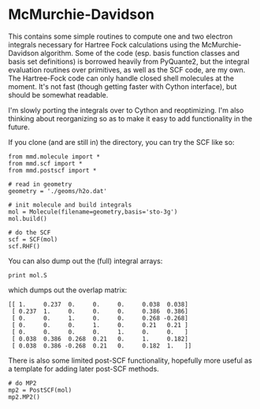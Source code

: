 # McMurchie-Davidson

This contains some simple routines to compute one and two electron integrals 
necessary for Hartree Fock calculations using the McMurchie-Davidson algorithm.
Some of the code (esp. basis function classes and basis set definitions)
 is borrowed heavily from PyQuante2, but the integral evaluation routines over 
primitives, as well as the SCF code, are my own. The Hartree-Fock code can only 
handle closed shell molecules at the moment. It's not fast (though getting 
faster with Cython interface), but should be somewhat readable. 

I'm slowly porting the integrals over to Cython and reoptimizing. I'm also 
thinking about reorganizing so as to make it easy to add functionality in the 
future.

If you clone (and are still in) the directory, you can try the SCF like so:

```
from mmd.molecule import *
from mmd.scf import *
from mmd.postscf import *

# read in geometry
geometry = './geoms/h2o.dat'

# init molecule and build integrals
mol = Molecule(filename=geometry,basis='sto-3g')
mol.build()

# do the SCF
scf = SCF(mol)
scf.RHF()
```

You can also dump out the (full) integral arrays:

```
print mol.S
```

which dumps out the overlap matrix:

```
[[ 1.     0.237  0.     0.     0.     0.038  0.038]
 [ 0.237  1.     0.     0.     0.     0.386  0.386]
 [ 0.     0.     1.     0.     0.     0.268 -0.268]
 [ 0.     0.     0.     1.     0.     0.21   0.21 ]
 [ 0.     0.     0.     0.     1.     0.     0.   ]
 [ 0.038  0.386  0.268  0.21   0.     1.     0.182]
 [ 0.038  0.386 -0.268  0.21   0.     0.182  1.   ]]
```

There is also some limited post-SCF functionality, hopefully more useful as a 
template for adding later post-SCF methods.

```
# do MP2
mp2 = PostSCF(mol)
mp2.MP2()
```

